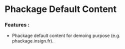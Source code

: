 # Phackage Default Content

### Features :

* Phackage default content for demoing purpose (e.g. phackage.insign.fr).
